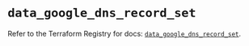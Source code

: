 # `data_google_dns_record_set`

Refer to the Terraform Registry for docs: [`data_google_dns_record_set`](https://registry.terraform.io/providers/hashicorp/google/5.35.0/docs/data-sources/dns_record_set).
